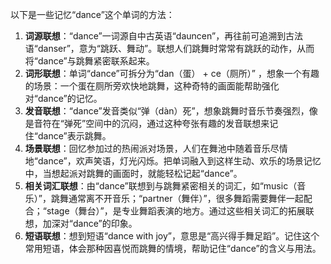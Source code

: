 以下是一些记忆“dance”这个单词的方法：
1. **词源联想**：“dance”一词源自中古英语“dauncen”，再往前可追溯到古法语“danser”，意为“跳跃、舞动”。联想人们跳舞时常常有跳跃的动作，从而将“dance”与跳舞紧密联系起来。
2. **词形联想**：单词“dance”可拆分为“dan（蛋） + ce（厕所）” ，想象一个有趣的场景：一个蛋在厕所旁欢快地跳舞，这种奇特的画面能帮助强化对“dance”的记忆。
3. **发音联想**：“dance”发音类似“弹（dàn）死”，想象跳舞时音乐节奏强烈，像是音符在“弹死”空间中的沉闷，通过这种夸张有趣的发音联想来记住“dance”表示跳舞。
4. **场景联想**：回忆参加过的热闹派对场景，人们在舞池中随着音乐尽情地“dance”，欢声笑语，灯光闪烁。把单词融入到这样生动、欢乐的场景记忆中，当想起派对跳舞的画面时，就能轻松记起“dance”。
5. **相关词汇联想**：由“dance”联想到与跳舞紧密相关的词汇，如“music（音乐）”，跳舞通常离不开音乐；“partner（舞伴）”，很多舞蹈需要舞伴一起配合；“stage（舞台）”，是专业舞蹈表演的地方。通过这些相关词汇的拓展联想，加深对“dance”的印象。
6. **短语联想**：想到短语“dance with joy”，意思是“高兴得手舞足蹈”。记住这个常用短语，体会那种因喜悦而跳舞的情境，帮助记住“dance”的含义与用法。 